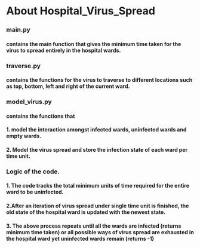 # About Hospital_Virus_Spread

### main.py
#### contains the main function that gives the minimum time taken for the virus to spread entirely in the hospital wards.

### traverse.py
#### contains the functions for the virus to traverse to different locations such as top, bottom, left and right of the current ward.

### model_virus.py
#### contains the functions that
#### 1. model the interaction amongst infected wards, uninfected wards and empty wards.
#### 2. Model the virus spread and store the infection state of each ward per time unit.


### Logic of the code.
#### 1. The code tracks the total minimum units of time required for the entire ward to be uninfected.
#### 2.After an iteration of virus spread under single time unit is finished, the old state of the hospital ward is updated with the newest state.
#### 3. The above process repeats until all the wards are infected (returns minimum time taken) or all possible ways of virus spread are exhausted in the hospital ward yet uninfected wards remain (returns -1)
